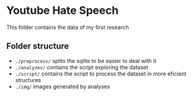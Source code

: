 # Youtube Hate Speech

This folder contains the data of my first research

## Folder structure
- `./preprocess/` splits the sqlite to be easier to deal with it
- `./analyzes/` contains the script exploring the dataset
- `./script/` contains the script to process the dataset in more eficient structures
- `./img/` images generated by analyses
